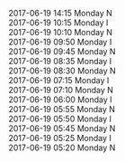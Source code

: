 2017-06-19 14:15 Monday  N  
2017-06-19 10:15 Monday  I  
2017-06-19 10:10 Monday  N  
2017-06-19 09:50 Monday  I  
2017-06-19 09:45 Monday  N  
2017-06-19 08:35 Monday  I  
2017-06-19 08:30 Monday  N  
2017-06-19 07:15 Monday  I  
2017-06-19 07:10 Monday  N  
2017-06-19 06:00 Monday  I  
2017-06-19 05:55 Monday  N  
2017-06-19 05:50 Monday  I  
2017-06-19 05:45 Monday  N  
2017-06-19 05:25 Monday  I  
2017-06-19 05:20 Monday  N  
